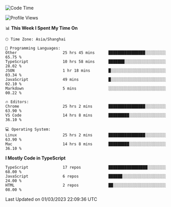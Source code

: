 <!--START_SECTION:waka-->
![Code Time](http://img.shields.io/badge/Code%20Time-3%2C879%20hrs%2033%20mins-blue)

![Profile Views](http://img.shields.io/badge/Profile%20Views-0-blue)

📊 **This Week I Spent My Time On** 

```text
🕑︎ Time Zone: Asia/Shanghai

💬 Programming Languages: 
Other                    25 hrs 45 mins      ████████████████░░░░░░░░░   65.75 % 
TypeScript               10 hrs 58 mins      ███████░░░░░░░░░░░░░░░░░░   28.02 % 
JSON                     1 hr 18 mins        █░░░░░░░░░░░░░░░░░░░░░░░░   03.34 % 
JavaScript               49 mins             █░░░░░░░░░░░░░░░░░░░░░░░░   02.10 % 
Markdown                 5 mins              ░░░░░░░░░░░░░░░░░░░░░░░░░   00.22 % 

🔥 Editors: 
Chrome                   25 hrs 2 mins       ████████████████░░░░░░░░░   63.90 % 
VS Code                  14 hrs 8 mins       █████████░░░░░░░░░░░░░░░░   36.10 % 

💻 Operating System: 
Linux                    25 hrs 2 mins       ████████████████░░░░░░░░░   63.90 % 
Mac                      14 hrs 8 mins       █████████░░░░░░░░░░░░░░░░   36.10 % 
```

**I Mostly Code in TypeScript** 

```text
TypeScript               17 repos            █████████████████░░░░░░░░   68.00 % 
JavaScript               6 repos             ██████░░░░░░░░░░░░░░░░░░░   24.00 % 
HTML                     2 repos             ██░░░░░░░░░░░░░░░░░░░░░░░   08.00 % 
```




 Last Updated on 01/03/2023 22:09:36 UTC
<!--END_SECTION:waka-->
